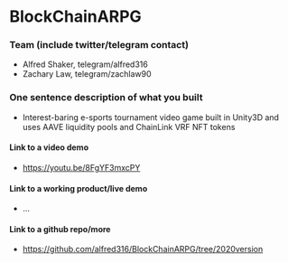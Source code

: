 # BlockChainARPG

### Team (include twitter/telegram contact)
- Alfred Shaker, telegram/alfred316
- Zachary Law, telegram/zachlaw90

### One sentence description of what you built
- Interest-baring e-sports tournament video game built in Unity3D and uses AAVE liquidity pools and ChainLink VRF NFT tokens

#### Link to a video demo 
- https://youtu.be/8FgYF3mxcPY

#### Link to a working product/live demo
- ...


#### Link to a github repo/more
- https://github.com/alfred316/BlockChainARPG/tree/2020version